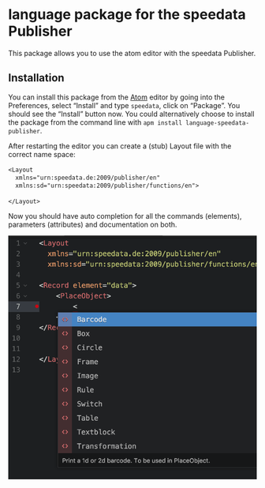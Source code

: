 # language package for the speedata Publisher

This package allows you to use the atom editor with the speedata Publisher.

## Installation

You can install this package from the [Atom](https://atom.io/) editor by going into the Preferences, select “Install” and type `speedata`, click on “Package”. You should see the “Install” button now. You could alternatively choose to install the package from the command line with `apm install language-speedata-publisher`.


After restarting the editor you can create a (stub) Layout file with the correct name space:

    <Layout
      xmlns="urn:speedata.de:2009/publisher/en"
      xmlns:sd="urn:speedata:2009/publisher/functions/en">

    </Layout>

Now you should have auto completion for all the commands (elements), parameters (attributes) and documentation on both.

![automatic completion](assets/autocompletion.png)

